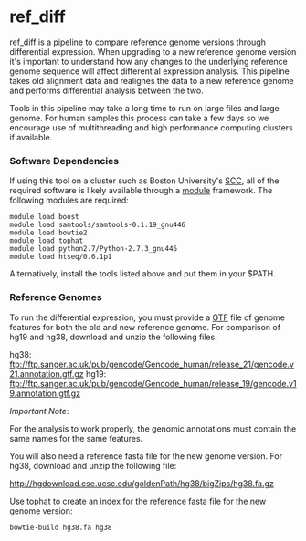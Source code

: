 ref_diff
========

ref_diff is a pipeline to compare reference genome versions through
differential expression. When upgrading to a new reference genome
version it's important to understand how any changes to the underlying
reference genome sequence will affect differential expression analysis.
This pipeline takes old alignment data and realignes the data to a new
reference genome and performs differential analysis between the two.

Tools in this pipeline may take a long time to run on large files and
large genome. For human samples this process can take a few days so
we encourage use of multithreading and high performance computing 
clusters if available.

### Software Dependencies

If using this tool on a cluster such as Boston University's 
[SCC](http://www.bu.edu/tech/support/research/computing-resources/scc/), 
all of the required software is likely available through a 
[module](http://www.bu.edu/tech/support/research/software-and-programming/software-and-applications/modules/) 
framework. The following modules are required:

```
module load boost
module load samtools/samtools-0.1.19_gnu446
module load bowtie2
module load tophat
module load python2.7/Python-2.7.3_gnu446
module load htseq/0.6.1p1
```

Alternatively, install the tools listed above and put them in your 
$PATH.

### Reference Genomes

To run the differential expression, you must provide a [GTF](http://genome.ucsc.edu/FAQ/FAQformat.html#format4)
file of genome features for both the old and new reference genome.
For comparison of hg19 and hg38, download and unzip the following files:

hg38: <ftp://ftp.sanger.ac.uk/pub/gencode/Gencode_human/release_21/gencode.v21.annotation.gtf.gz>
hg19: <ftp://ftp.sanger.ac.uk/pub/gencode/Gencode_human/release_19/gencode.v19.annotation.gtf.gz>

_Important Note_:

For the analysis to work properly, the genomic annotations must contain the
same names for the same features.

You will also need a reference fasta file for the new genome version.
For hg38, download and unzip the following file:

<http://hgdownload.cse.ucsc.edu/goldenPath/hg38/bigZips/hg38.fa.gz>

Use tophat to create an index for the reference fasta file for the new
genome version:

```
bowtie-build hg38.fa hg38 
```
